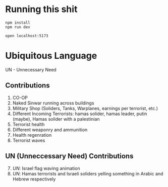 # Running this shit
```shell
npm install
npm run dev

open localhost:5173
```

# Ubiquitous Language
UN - Unnecessary Need

## Contributions
1. CO-OP
2. Naked Sinwar running across buildings
3. Military Shop (Soliders, Tanks, Warplanes, earnings per terrorist, etc.)
4. Different Incoming Terrorists: hamas solider, hamas leader, putin (maybe), Hamas solider with a palestinian
5. Terrorist health
6. Different weaponry and ammunition
7. Health regenration
8. Terrorist waves

## UN (Unneccessary Need) Contributions 
7. *UN*: Israel flag waving animation
8. *UN*: Hamas terrorists and Israeli soliders yelling something in Arabic and Hebrew respectively
